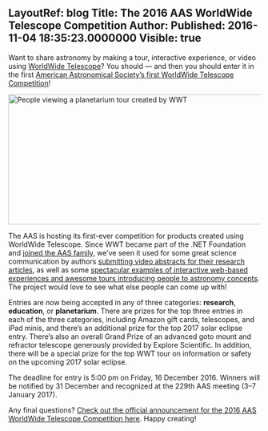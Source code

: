 LayoutRef: blog
Title: The 2016 AAS WorldWide Telescope Competition
Author: 
Published: 2016-11-04 18:35:23.0000000
Visible: true
---
<p>Want to share astronomy by making a tour, interactive experience, or video using <a href="http://www.worldwidetelescope.org/" target="_blank">WorldWide Telescope</a>? You should &mdash; and then you should enter it in the first&nbsp;<a href="http://wwtworkshops.org/" target="_blank">American Astronomical Society&rsquo;s first WorldWide Telescope Competition</a>!</p>

<p><span> <img width="702" height="260" alt="People viewing a planetarium tour created by WWT" src="assets/posts/wwt_planetarium.jpg" /> </span></p>

<p><span>The AAS is hosting its first-ever competition for products created using WorldWide Telescope. Since WWT became part of the .NET Foundation and&nbsp;</span><a href="https://aas.org/posts/news/2016/01/worldwide-telescope-has-new-home-aas" target="_blank">joined the AAS family</a><span>, we&rsquo;ve seen it used for some&nbsp;great science communication by&nbsp;authors <a href="https://www.youtube.com/watch?v=Tz10K7P1G7g">submitting video&nbsp;abstracts for their research articles</a></span><span>, as well as some <a href="http://worldwidetelescope.org/Interact/MilkyWay">spectacular examples of interactive web-based experiences and awesome tours introducing people to astronomy concepts</a></span><span>. The project would love to see what else people can come up with!</span></p>

<p>Entries are now being accepted in any of three categories: <strong>research</strong>, <strong>education</strong>, or <strong>planetarium</strong>.&nbsp;<span>There are prizes for the top three entries in each of the three categories, including Amazon gift cards, telescopes, and iPad minis, and there&rsquo;s an additional prize for the top&nbsp;2017 solar eclipse entry. There&rsquo;s also an overall Grand Prize of an advanced goto mount and refractor telescope generously provided by Explore Scientific.&nbsp;</span>In addition, there will be a special prize for the top WWT tour on information or safety on the upcoming 2017 solar eclipse.</p>

<div id="attachment_1680" class="wp-caption aligncenter">The deadline for entry is 5:00 pm on Friday, 16 December 2016. Winners will be notified by 31 December and recognized at the 229th AAS meeting (3&ndash;7 January 2017).</div>

<p>Any final questions? <a href="http://wwtworkshops.org/" target="_blank">Check out the official announcement for the&nbsp;2016 AAS WorldWide Telescope Competition here</a>. Happy creating!</p>
